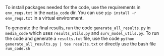 To install packages needed for the code, use the requirements in ``env_reqs.txt`` in the ``media_code`` dir. You can use ``pip install -r env_reqs.txt`` in a virtual environment. 

To generate the final results, run the code ``generate_all_results.py`` in ``media_code`` which uses ``results_utils.py`` and ``surv_model_utils.py``. To run the code and generate a ``results.txt`` file, use the code ``python generate_all_results.py | tee results.txt`` or directly use the bash file ``run_code.sh`` 
